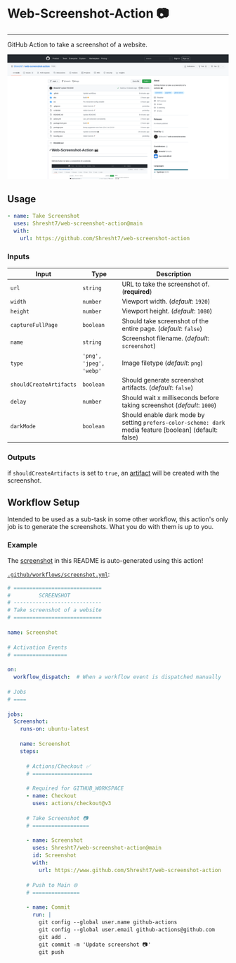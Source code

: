 # Web-Screenshot-Action 📷
--------------------------

GitHub Action to take a screenshot of a website.

![Example-Screenshot](./screenshot.png)

## Usage

```yaml
- name: Take Screenshot
  uses: Shresht7/web-screenshot-action@main
  with:
    url: https://github.com/Shresht7/web-screenshot-action
```

### Inputs

| Input                   | Type                    | Description                                                                                              |
| ----------------------- | ----------------------- | -------------------------------------------------------------------------------------------------------- |
| `url`                   | `string`                | URL to take the screenshot of. (**required**)                                                            |
| `width`                 | `number`                | Viewport width. (_default_: `1920`)                                                                      |
| `height`                | `number`                | Viewport height. (_default_: `1080`)                                                                     |
| `captureFullPage`       | `boolean`               | Should take screenshot of the entire page. (_default_: `false`)                                          |
| `name`                  | `string`                | Screenshot filename. (_default_: `screenshot`)                                                           |
| `type`                  | `'png', 'jpeg', 'webp'` | Image filetype (_default_: `png`)                                                                        |
| `shouldCreateArtifacts` | `boolean`               | Should generate screenshot artifacts. (_default_: `false`)                                               |
| `delay`                 | `number`                | Should wait x milliseconds before taking screenshot (_default_: `1000`)                                  |
| `darkMode`              | `boolean`               | Should enable dark mode by setting `prefers-color-scheme: dark` media feature [boolean] (default: false) |

### Outputs

if `shouldCreateArtifacts` is set to `true`, an [artifact](https://help.github.com/en/actions/configuring-and-managing-workflows/persisting-workflow-data-using-artifacts) will be created with the screenshot.

## Workflow Setup

Intended to be used as a sub-task in some other workflow, this action's only job is to generate the screenshots. What you do with them is up to you.

### Example

The [screenshot](#-web-screenshot-action) in this README is auto-generated using this action!

[`.github/workflows/screenshot.yml`](./.github/workflows/screenshot.yml):

```yaml
# ============================
#         SCREENSHOT
# ----------------------------
# Take screenshot of a website
# ============================

name: Screenshot

# Activation Events
# =================

on:
  workflow_dispatch:  # When a workflow event is dispatched manually

# Jobs
# ====

jobs:
  Screenshot:
    runs-on: ubuntu-latest
    
    name: Screenshot
    steps:
    
      # Actions/Checkout ✅
      # ===================

      # Required for GITHUB_WORKSPACE
      - name: Checkout
        uses: actions/checkout@v3

      # Take Screenshot 📷
      # ==================

      - name: Screenshot
        uses: Shresht7/web-screenshot-action@main
        id: Screenshot
        with:
          url: https://www.github.com/Shresht7/web-screenshot-action

      # Push to Main 🌐
      # ===============

      - name: Commit
        run: |
          git config --global user.name github-actions
          git config --global user.email github-actions@github.com
          git add .
          git commit -m 'Update screenshot 📷'
          git push
```